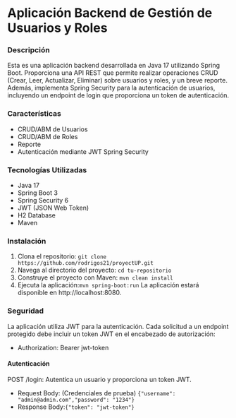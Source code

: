# Aplicación Backend de Gestión de Usuarios y Roles
### Descripción
Esta es una aplicación backend desarrollada en Java 17 utilizando Spring Boot. Proporciona una API REST que permite realizar operaciones CRUD (Crear, Leer, Actualizar, Eliminar) sobre usuarios y roles, y un breve reporte. Además, implementa Spring Security para la autenticación de usuarios, incluyendo un endpoint de login que proporciona un token de autenticación.

### Características
- CRUD/ABM de Usuarios
- CRUD/ABM de Roles
- Reporte
- Autenticación mediante JWT Spring Security

### Tecnologías Utilizadas
- Java 17
- Spring Boot 3
- Spring Security 6
- JWT (JSON Web Token)
- H2 Database
- Maven

### Instalación
1. Clona el repositorio: `git clone https://github.com/rodrigos21/proyectUP.git`
2. Navega al directorio del proyecto: `cd tu-repositorio`
3. Construye el proyecto con Maven: `mvn clean install`
4. Ejecuta la aplicación:`mvn spring-boot:run`
La aplicación estará disponible en http://localhost:8080.

### Seguridad
La aplicación utiliza JWT para la autenticación. Cada solicitud a un endpoint protegido debe incluir un token JWT en el encabezado de autorización:
- Authorization: Bearer jwt-token
#### Autenticación
POST /login: Autentica un usuario y proporciona un token JWT.
- Request Body: (Credenciales de prueba)  `{"username": "admin@admin.com","password": "1234"}`
- Response Body:`{"token": "jwt-token"}`

